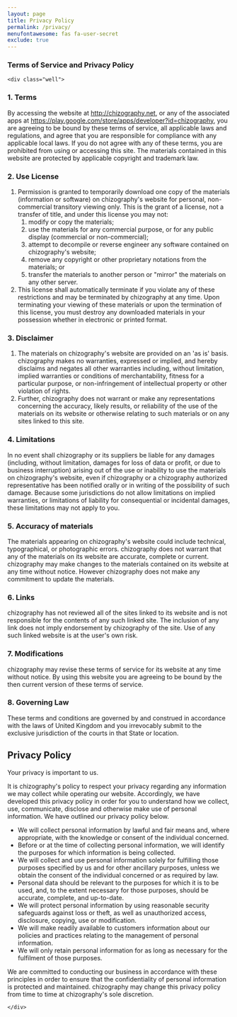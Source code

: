 ```yaml
---
layout: page
title: Privacy Policy
permalink: /privacy/
menufontawesome: fas fa-user-secret
exclude: true
---
```


<div class="container">
    <h3><span class="glyphicon glyphicon-question-sign"></span> Terms of Service and Privacy Policy</h3>

    <div class="well">

<h3  >1. Terms</h3><p
 >By accessing the website at <a
href="http://chizography.net"
target="_blank"><u>http://chizography.net</u></a>, or any of the associated
apps at <a
href="https://play.google.com/store/apps/developer?id=chizography"
target="_blank">https://play.google.com/store/apps/developer?id=chizography</a>,
you are agreeing to be bound by these terms of service, all applicable laws and
regulations, and agree that you are responsible for compliance with any
applicable local laws. If you do not agree with any of these terms, you are
prohibited from using or accessing this site. The materials contained in this
website are protected by applicable copyright and trademark law.</p><h3
 >2. Use License</h3><ol class="n8H08c
BKnRcf"><li  >Permission is granted to
temporarily download one copy of the materials (information or software) on
chizography&#39;s website for personal, non-commercial transitory viewing only.
This is the grant of a license, not a transfer of title, and under this license
you may not:<ol ><li  class="zfr3Q
TYR86d">modify or copy the materials;</li><li
>use the materials for any commercial purpose, or for any
public display (commercial or non-commercial);</li><li
>attempt to decompile or reverse engineer any software
contained on chizography&#39;s website;</li><li
>remove any copyright or other proprietary notations from
the materials; or</li><li  >transfer
the materials to another person or &quot;mirror&quot; the materials on any
other server.</li></ol></li><li  >This
license shall automatically terminate if you violate any of these restrictions
and may be terminated by chizography at any time. Upon terminating your viewing
of these materials or upon the termination of this license, you must destroy
any downloaded materials in your possession whether in electronic or printed
format.</li></ol><h3  >3.
Disclaimer</h3><ol ><li  class="zfr3Q
TYR86d">The materials on chizography&#39;s website are provided on an &#39;as
is&#39; basis. chizography makes no warranties, expressed or implied, and
hereby disclaims and negates all other warranties including, without
limitation, implied warranties or conditions of merchantability, fitness for a
particular purpose, or non-infringement of intellectual property or other
violation of rights.</li><li  class="zfr3Q
TYR86d">Further, chizography does not warrant or make any representations
concerning the accuracy, likely results, or reliability of the use of the
materials on its website or otherwise relating to such materials or on any
sites linked to this site.</li></ol><h3  class="zfr3Q
OmQG5e">4. Limitations</h3><p  >In no event
shall chizography or its suppliers be liable for any damages (including,
without limitation, damages for loss of data or profit, or due to business
interruption) arising out of the use or inability to use the materials on
chizography&#39;s website, even if chizography or a chizography authorized
representative has been notified orally or in writing of the possibility of
such damage. Because some jurisdictions do not allow limitations on implied
warranties, or limitations of liability for consequential or incidental
damages, these limitations may not apply to you.</p><h3
>5. Accuracy of materials</h3><p
>The materials appearing on chizography&#39;s website could
include technical, typographical, or photographic errors. chizography does not
warrant that any of the materials on its website are accurate, complete or
current. chizography may make changes to the materials contained on its website
at any time without notice. However chizography does not make any commitment to
update the materials.</p><h3  >6.
Links</h3><p  >chizography has not reviewed
all of the sites linked to its website and is not responsible for the contents
of any such linked site. The inclusion of any link does not imply endorsement
by chizography of the site. Use of any such linked website is at the user&#39;s
own risk.</p><h3  >7.
Modifications</h3><p  >chizography may revise
these terms of service for its website at any time without notice. By using
this website you are agreeing to be bound by the then current version of these
terms of service.</p><h3  >8.
Governing Law</h3><p  >These terms and
conditions are governed by and construed in accordance with the laws of United
Kingdom and you irrevocably submit to the exclusive jurisdiction of the courts
in that State or location.</p><h2  class="zfr3Q
JYVBee">Privacy Policy</h2><p  >Your privacy
is important to us.</p><p  >It is
chizography&#39;s policy to respect your privacy regarding any information we
may collect while operating our website. Accordingly, we have developed this
privacy policy in order for you to understand how we collect, use, communicate,
disclose and otherwise make use of personal information. We have outlined our
privacy policy below.</p><ul ><li
>We will collect personal information by lawful and fair
means and, where appropriate, with the knowledge or consent of the individual
concerned.</li><li  >Before or at the
time of collecting personal information, we will identify the purposes for
which information is being collected.</li><li
>We will collect and use personal information solely for
fulfilling those purposes specified by us and for other ancillary purposes,
unless we obtain the consent of the individual concerned or as required by
law.</li><li  >Personal data should be
relevant to the purposes for which it is to be used, and, to the extent
necessary for those purposes, should be accurate, complete, and
up-to-date.</li><li  >We will protect
personal information by using reasonable security safeguards against loss or
theft, as well as unauthorized access, disclosure, copying, use or
modification.</li><li  >We will make
readily available to customers information about our policies and practices
relating to the management of personal information.</li><li
 >We will only retain personal
information for as long as necessary for the fulfilment of those
purposes.</li></ul><p  >We are committed to
conducting our business in accordance with these principles in order to ensure
that the confidentiality of personal information is protected and maintained.
chizography may change this privacy policy from time to time at
chizography&#39;s sole
discretion.</p>


    </div>
</div> <!-- /container -->
